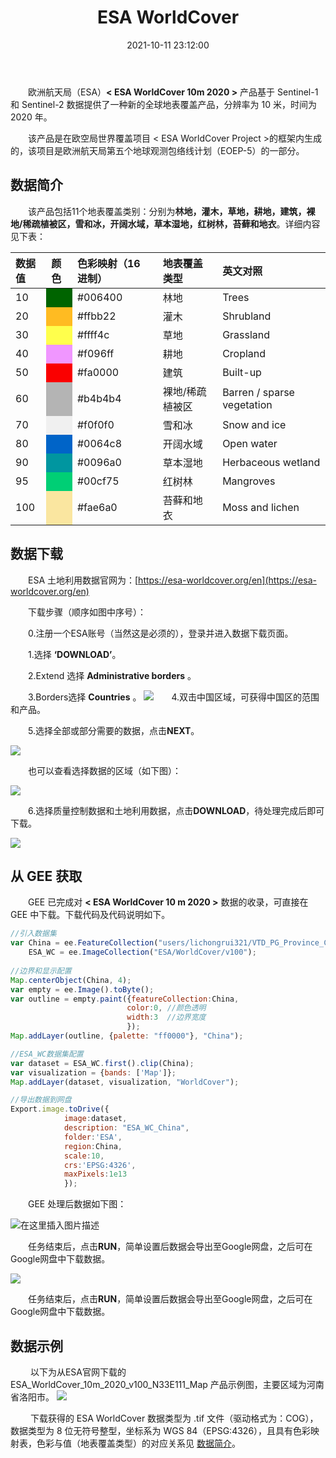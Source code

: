 ﻿---
title: ESA WorldCover
date: 2021-10-11 23:12:00
tags:
 - LST
categories:
 - 资源教程
---

&emsp;&emsp;欧洲航天局（ESA）**< ESA WorldCover 10m 2020 >** 产品基于 Sentinel-1 和 Sentinel-2 数据提供了一种新的全球地表覆盖产品，分辨率为 10 米，时间为 2020 年。

<!-- more -->

&emsp;&emsp;该产品是在欧空局世界覆盖项目 < ESA WorldCover Project >的框架内生成的，该项目是欧洲航天局第五个地球观测包络线计划（EOEP-5）的一部分。

## 数据简介

&emsp;&emsp;该产品包括11个地表覆盖类别：分别为**林地，灌木，草地，耕地，建筑，裸地/稀疏植被区，雪和冰，开阔水域，草本湿地，红树林，苔藓和地衣**。详细内容见下表：

<table>
  <thead>
     <tr style="text-align: left;">
	<th >数据值</th> 
	<th >颜色</th> 
	<th>色彩映射（16 进制）</th> 
	<th >地表覆盖类型</th>
	<th >英文对照</th> 
     </tr>
  </thead>
<tbody>
 <tr align="left">
	<td >10</td> 
	<td bgcolor=#006400></td> 
	<td >#006400</td> 
	<td>林地</td>
	<td>Trees</td>
 </tr>
 <tr align="left">
	<td >20</td> 
	<td bgcolor=#ffbb22></td> 
	<td >#ffbb22</td> 
	<td >灌木</td>
	<td >Shrubland</td>
 </tr>
 <tr align="left">
	<td >30</td> 
	<td bgcolor=#ffff4c></td> 
	<td >#ffff4c</td> 
	<td >草地</td>
	<td >Grassland</td>
 </tr>
 <tr align="left">
	<td >40</td> 
	<td bgcolor=#f096ff></td> 
	<td >#f096ff</td> 
	<td >耕地</td>
	<td >Cropland</td>
 </tr>
 <tr align="left">
	<td >50</td> 
	<td bgcolor=#fa0000></td> 
	<td >#fa0000</td> 
	<td >建筑</td>
	<td >Built-up</td>
 </tr>
 <tr align="left">
	<td >60</td> 
	<td bgcolor=#b4b4b4></td> 
	<td >#b4b4b4</td> 
	<td >裸地/稀疏植被区</td>
	<td >Barren / sparse vegetation</td>
 </tr>
 <tr align="left">
	<td >70</td> 
	<td bgcolor=#f0f0f0></td> 
	<td >#f0f0f0</td> 
	<td >雪和冰</td>
	<td >Snow and ice</td>
 </tr>
 <tr align="left">
	<td >80</td> 
	<td bgcolor=#0064c8></td> 
	<td >#0064c8</td> 
	<td >开阔水域</td>
	<td >Open water</td>
 </tr>
<tr align="left">
	<td >90</td> 
	<td bgcolor=#0096a0></td> 
	<td >#0096a0</td> 
	<td >草本湿地</td>
	<td >Herbaceous wetland</td>
 </tr>
<tr align="left">
	<td >95</td> 
	<td bgcolor=#00cf75></td> 
	<td >#00cf75</td> 
	<td >红树林</td>
	<td >Mangroves</td>
 </tr>
<tr align="left">
	<td >100</td> 
	<td bgcolor=#fae6a0></td> 
	<td >#fae6a0</td> 
	<td >苔藓和地衣</td>
	<td >Moss and lichen</td>
 </tr>
</tbody>
</table>

## 数据下载

&emsp;&emsp;ESA 土地利用数据官网为：[https://esa-worldcover.org/en](https://esa-worldcover.org/en)

&emsp;&emsp;下载步骤（顺序如图中序号）：

&emsp;&emsp;0.注册一个ESA账号（当然这是必须的），登录并进入数据下载页面。

&emsp;&emsp;1.选择 **‘DOWNLOAD’**。

&emsp;&emsp;2.Extend 选择 **Administrative borders** 。

&emsp;&emsp;3.Borders选择 **Countries** 。
![](https://img-blog.csdnimg.cn/7b84f8c397ee46508910f056a55e643e.png?x-oss-process=image/watermark,type_ZHJvaWRzYW5zZmFsbGJhY2s,shadow_50,text_Q1NETiBA5rSb55qE5Zyw55CG56CU5a2m,size_20,color_FFFFFF,t_70,g_se,x_16)&emsp;&emsp;4.双击中国区域，可获得中国区的范围和产品。

&emsp;&emsp;5.选择全部或部分需要的数据，点击**NEXT**。

![](https://img-blog.csdnimg.cn/a196333344d1456daacf0e345dd553bd.png?x-oss-process=image/watermark,type_ZHJvaWRzYW5zZmFsbGJhY2s,shadow_50,text_Q1NETiBA5rSb55qE5Zyw55CG56CU5a2m,size_20,color_FFFFFF,t_70,g_se,x_16)

&emsp;&emsp;也可以查看选择数据的区域（如下图）：

![](https://img-blog.csdnimg.cn/1f5c969d123847a0b796053e995a7849.png?x-oss-process=image/watermark,type_ZHJvaWRzYW5zZmFsbGJhY2s,shadow_50,text_Q1NETiBA5rSb55qE5Zyw55CG56CU5a2m,size_20,color_FFFFFF,t_70,g_se,x_16)

&emsp;&emsp;6.选择质量控制数据和土地利用数据，点击**DOWNLOAD**，待处理完成后即可下载。

![](https://img-blog.csdnimg.cn/84b385b9c50b4beb93de7bc862dfaaa2.png?x-oss-process=image/watermark,type_ZHJvaWRzYW5zZmFsbGJhY2s,shadow_50,text_Q1NETiBA5rSb55qE5Zyw55CG56CU5a2m,size_20,color_FFFFFF,t_70,g_se,x_16)

## 从 GEE 获取

&emsp;&emsp;GEE 已完成对 **< ESA WorldCover 10 m 2020 >** 数据的收录，可直接在 GEE 中下载。下载代码及代码说明如下。

```javascript
//引入数据集
var China = ee.FeatureCollection("users/lichongrui321/VTD_PG_Province_China"),
    ESA_WC = ee.ImageCollection("ESA/WorldCover/v100");
    
//边界和显示配置
Map.centerObject(China, 4);
var empty = ee.Image().toByte();
var outline = empty.paint({featureCollection:China,
                          color:0, //颜色透明
                          width:3  //边界宽度
                          });
Map.addLayer(outline, {palette: "ff0000"}, "China");

//ESA_WC数据集配置
var dataset = ESA_WC.first().clip(China);
var visualization = {bands: ['Map']};
Map.addLayer(dataset, visualization, "WorldCover");

//导出数据到网盘
Export.image.toDrive({
    		image:dataset,
    		description: "ESA_WC_China",
    		folder:'ESA',
    		region:China,
    		scale:10,
    		crs:'EPSG:4326',
    		maxPixels:1e13
			});
```
&emsp;&emsp;GEE 处理后数据如下图：

![在这里插入图片描述](https://img-blog.csdnimg.cn/dc9525e31781494b970afe0bd135baf8.png?x-oss-process=image/watermark,type_ZHJvaWRzYW5zZmFsbGJhY2s,shadow_50,text_Q1NETiBA5rSb55qE5Zyw55CG56CU5a2m,size_20,color_FFFFFF,t_70,g_se,x_16)

&emsp;&emsp;任务结束后，点击**RUN**，简单设置后数据会导出至Google网盘，之后可在Google网盘中下载数据。

![](https://img-blog.csdnimg.cn/2a4b10d528ff476db2081c282770cd56.png?x-oss-process=image/watermark,type_ZHJvaWRzYW5zZmFsbGJhY2s,shadow_50,text_Q1NETiBA5rSb55qE5Zyw55CG56CU5a2m,size_20,color_FFFFFF,t_70,g_se,x_16)

&emsp;&emsp;任务结束后，点击**RUN**，简单设置后数据会导出至Google网盘，之后可在Google网盘中下载数据。


## 数据示例
&emsp;&emsp; 以下为从ESA官网下载的 ESA_WorldCover_10m_2020_v100_N33E111_Map 产品示例图，主要区域为河南省洛阳市。
![](https://img-blog.csdnimg.cn/21120c28af1544a094e278afb2c4e0fb.png?x-oss-process=image/watermark,type_ZHJvaWRzYW5zZmFsbGJhY2s,shadow_50,text_Q1NETiBA5rSb55qE5Zyw55CG56CU5a2m,size_20,color_FFFFFF,t_70,g_se,x_16)

&emsp;&emsp; 下载获得的 ESA WorldCover 数据类型为 .tif 文件（驱动格式为：COG），数据类型为 8 位无符号整型，坐标系为 WGS 84（EPSG:4326），且具有色彩映射表，色彩与值（地表覆盖类型）的对应关系见 [数据简介](1.WC_China_ESA_2020_Data.html#数据简介)。
